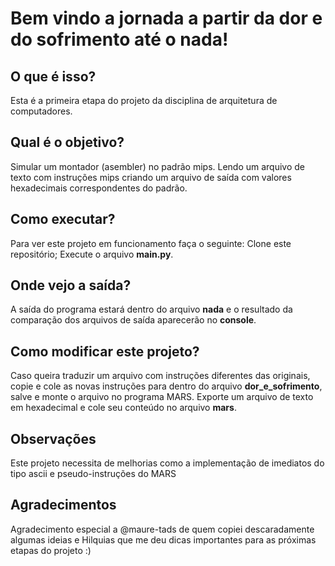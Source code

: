 # Bem vindo a jornada a partir da dor e do sofrimento até o nada!

## O que é isso?
Esta é a primeira etapa do projeto da disciplina de arquitetura de computadores.

## Qual é o objetivo?
Simular um montador (asembler) no padrão mips. Lendo um arquivo de texto com instruções mips criando um arquivo de saída com valores hexadecimais correspondentes do padrão.

## Como executar?
Para ver este projeto em funcionamento faça o seguinte: Clone este repositório; Execute o arquivo **main.py**.

## Onde vejo a saída?
A saída do programa estará dentro do arquivo **nada** e o resultado da comparação dos arquivos de saída aparecerão no **console**.

## Como modificar este projeto?
Caso queira traduzir um arquivo com instruções diferentes das originais, copie e cole as novas instruções para dentro do arquivo **dor_e_sofrimento**, salve e monte o arquivo no programa MARS. Exporte um arquivo de texto em hexadecimal e cole seu conteúdo no arquivo **mars**.

## Observações
Este projeto necessita de melhorias como a implementação de imediatos do tipo ascii e pseudo-instruções do MARS

## Agradecimentos
Agradecimento especial a @maure-tads de quem copiei descaradamente algumas ideias e Hilquias que me deu dicas importantes para as próximas etapas do projeto :)